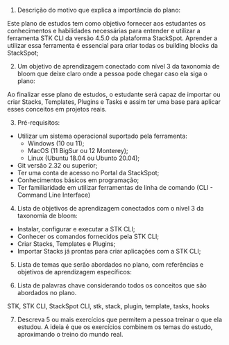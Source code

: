 1. Descrição do motivo que explica a importância do plano:

Este plano de estudos tem como objetivo fornecer aos estudantes os conhecimentos e habilidades necessárias para entender e utilizar a ferramenta STK CLI da versão 4.5.0 da plataforma StackSpot. Aprender a utilizar essa ferramenta é essencial para criar todas os building blocks da StackSpot;

2. Um objetivo de aprendizagem conectado com nível 3 da taxonomia de bloom que deixe claro onde a pessoa pode chegar caso ela siga o plano:

Ao finalizar esse plano de estudos, o estudante será capaz de importar ou criar Stacks, Templates, Plugins e Tasks e assim ter uma base para aplicar esses conceitos em projetos reais.

3. Pré-requisitos:

- Utilizar um sistema operacional suportado pela ferramenta: 
  - Windows (10 ou 11);
  - MacOS (11 BigSur ou 12 Monterey);
  - Linux (Ubuntu 18.04 ou Ubunto 20.04);
- Git versão 2.32 ou superior;
- Ter uma conta de acesso no Portal da StackSpot;
- Conhecimentos básicos em programação;
- Ter familiaridade em utilizar ferramentas de linha de comando (CLI - Command Line Interface)

4. Lista de objetivos de aprendizagem conectados com o nível 3 da taxonomia de bloom:
- Instalar, configurar e executar a STK CLI;
- Conhecer os comandos fornecidos pela STK CLI;
- Criar Stacks, Templates e Plugins;
- Importar Stacks já prontas para criar aplicações com a STK CLI; 
   
5. Lista de temas que serão abordados no plano, com referências e objetivos de aprendizagem específicos:


6. Lista de palavras chave considerando todos os conceitos que são abordados no plano.

STK, STK CLI, StackSpot CLI, stk, stack, plugin, template, tasks, hooks

7. Descreva 5 ou mais exercícios que permitem a pessoa treinar o que ela estudou. A ideia é que os exercícios combinem os temas do estudo, aproximando o treino do mundo real. 

